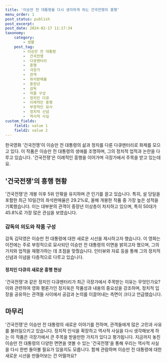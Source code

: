 ```yaml
---
title: '이승만 전 대통령을 다시 생각하게 하는 건국전쟁의 흥행'
menu_order: 1
post_status: publish
post_excerpt: 
post_date: 2024-02-17 11:17:34
taxonomy:
    category:
        - 생활
    post_tag:
        - 이승만 전 대통령
        -  건국전쟁
        -  다큐멘터리
        -  흥행
        -  극장가
        -  관객
        -  좌석판매율
        -  중장년
        -  감독
        -  작품 구성
        -  정치인 다큐
        -  이례적인 흥행
        -  부정적인 묘사
        -  정치적 신념
        -  역사적 사실
custom_fields:
    field1: value 1
    field2: value 2
---
```


한국영화 '건국전쟁'이 이승만 전 대통령의 삶과 정치를 다룬 다큐멘터리로 화제를 모으고 있다. 이 작품은 이승만 전 대통령의 생애를 조명하며, 그의 정치적 업적과 논란을 다루고 있습니다. '건국전쟁'은 이례적인 흥행을 이어가며 극장가에서 주목을 받고 있는데요.
## '건국전쟁'의 흥행 현황
'건국전쟁'은 개봉 이후 5위 안팎을 유지하며 큰 인기를 끌고 있습니다. 특히, 설 당일을 포함한 최근 10일간의 좌석판매율은 29.2%로, 올해 개봉한 작품 중 가장 높은 성적을 기록했습니다. 이는 대부분의 관객이 중장년 이상층이 차지하고 있으며, 특히 50대가 45.8%로 가장 많은 관심을 보였습니다.
### 감독의 의도와 작품 구성
감독 김덕영은 이승만 전 대통령에 대한 새로운 시선을 제시하고자 했습니다. 이 영화는 이전에는 주로 부정적으로 묘사되던 이승만 전 대통령의 이면을 밝히고자 했으며, 그의 가치와 업적을 재평가하는 데 초점을 맞췄습니다. 인터뷰와 자료 등을 통해 그의 정치적 신념과 이념을 다층적으로 다루고 있습니다.
#### 정치인 다큐의 새로운 흥행 현상
'건국전쟁'과 같은 정치인 다큐멘터리가 최근 극장가에서 주목받는 이유는 무엇인가요? 이와 관련하여 영화 평론가인 정지욱은 작품성과 내용의 중요성을 강조하며, 정치적 입장을 공유하는 관객들 사이에서 공감과 논의를 이끌어내는 측면이 크다고 언급했습니다.
## 마무리
'건국전쟁'은 이승만 전 대통령의 새로운 이야기를 전하며, 관객들에게 많은 고민과 사유를 불러일으키고 있습니다. 정치적 인식을 확장하고 역사적 사실을 다시 생각해보게 하는 이 작품은 극장가에서 큰 주목을 받을만한 가치가 있다고 평가됩니다. 지금까지 놓친 이승만 전 대통령의 다양한 면면을 엿볼 수 있는 '건국전쟁'을 통해 우리는 역사적 사실을 다시 한번 돌아볼 필요가 있을지도 모릅니다. 함께 관람하며 이승만 전 대통령에 대한 새로운 시선을 만들어보는 건 어떨까요?
